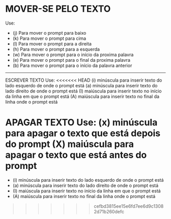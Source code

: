 # MOVER-SE PELO TEXTO
 Use:
- (j) Para mover o prompt para baixo
- (k) Para mover o prompt para cima
- (l) Para mover o prompt para a direita
- (h) Para mover o prompt para a esquerda
- (w) Para mover o prompt para o início da proxima palavra
- (e) Para mover o prompt para o final da proxima palavra
- (b) Para mover o prompt para o início da palavra anterior
---
ESCREVER TEXTO
Use:
<<<<<<< HEAD
(i) minúscula para inserir texto do lado esquerdo de onde o prompt está
(a) minúscula para inserir texto do lado direito de onde o prompt está
(I) maiúscula para inserir texto no início da linha em que o prompt está
(A) maiúscula para inserir texto no final da linha onde o prompt está

APAGAR TEXTO
Use:
(x) minúscula para apagar o texto que está depois do prompt
(X) maiúscula para apagar o texto que está antes do prompt
=======
- (i) minúscula para inserir texto do lado esquerdo de onde o prompt está
- (a) minúscula para inserir texto do lado direito de onde o prompt está
- (I) maiúscula para inserir texto no início da linha em que o prompt está
- (A) maiúscula para inserir texto no final da linha onde o prompt está

>>>>>>> cefbd3815ee15e6fd7ee6d9c13082d71b260defc
